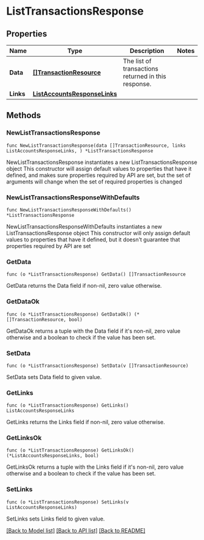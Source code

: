 # ListTransactionsResponse

## Properties

Name | Type | Description | Notes
------------ | ------------- | ------------- | -------------
**Data** | [**[]TransactionResource**](TransactionResource.md) | The list of transactions returned in this response.  | 
**Links** | [**ListAccountsResponseLinks**](ListAccountsResponseLinks.md) |  | 

## Methods

### NewListTransactionsResponse

`func NewListTransactionsResponse(data []TransactionResource, links ListAccountsResponseLinks, ) *ListTransactionsResponse`

NewListTransactionsResponse instantiates a new ListTransactionsResponse object
This constructor will assign default values to properties that have it defined,
and makes sure properties required by API are set, but the set of arguments
will change when the set of required properties is changed

### NewListTransactionsResponseWithDefaults

`func NewListTransactionsResponseWithDefaults() *ListTransactionsResponse`

NewListTransactionsResponseWithDefaults instantiates a new ListTransactionsResponse object
This constructor will only assign default values to properties that have it defined,
but it doesn't guarantee that properties required by API are set

### GetData

`func (o *ListTransactionsResponse) GetData() []TransactionResource`

GetData returns the Data field if non-nil, zero value otherwise.

### GetDataOk

`func (o *ListTransactionsResponse) GetDataOk() (*[]TransactionResource, bool)`

GetDataOk returns a tuple with the Data field if it's non-nil, zero value otherwise
and a boolean to check if the value has been set.

### SetData

`func (o *ListTransactionsResponse) SetData(v []TransactionResource)`

SetData sets Data field to given value.


### GetLinks

`func (o *ListTransactionsResponse) GetLinks() ListAccountsResponseLinks`

GetLinks returns the Links field if non-nil, zero value otherwise.

### GetLinksOk

`func (o *ListTransactionsResponse) GetLinksOk() (*ListAccountsResponseLinks, bool)`

GetLinksOk returns a tuple with the Links field if it's non-nil, zero value otherwise
and a boolean to check if the value has been set.

### SetLinks

`func (o *ListTransactionsResponse) SetLinks(v ListAccountsResponseLinks)`

SetLinks sets Links field to given value.



[[Back to Model list]](../README.md#documentation-for-models) [[Back to API list]](../README.md#documentation-for-api-endpoints) [[Back to README]](../README.md)


